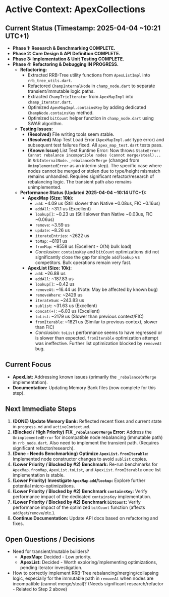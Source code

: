 # Active Context: ApexCollections

## Current Status (Timestamp: 2025-04-04 ~10:21 UTC+1)

-   **Phase 1: Research & Benchmarking COMPLETE.**
-   **Phase 2: Core Design & API Definition COMPLETE.**
-   **Phase 3: Implementation & Unit Testing COMPLETE.**
-   **Phase 4: Refactoring & Debugging IN PROGRESS.**
    -   **Refactoring:**
        -   Extracted RRB-Tree utility functions from `ApexListImpl` into `rrb_tree_utils.dart`.
        -   Refactored `ChampInternalNode` in `champ_node.dart` to separate transient/immutable logic paths.
        -   Extracted `ChampTrieIterator` from `ApexMapImpl` into `champ_iterator.dart`.
        -   Optimized `ApexMapImpl.containsKey` by adding dedicated `ChampNode.containsKey` method.
        -   Optimized `bitCount` helper function in `champ_node.dart` using SWAR algorithm.
    -   **Testing Issues:**
        -   **(Resolved)** File writing tools seem stable.
        -   **(Resolved)** Map Test Load Error (`ApexMapImpl.add` type error) and subsequent test failures fixed. All `apex_map_test.dart` tests pass.
        -   **(Known Issue)** List Test Runtime Error: Now throws `StateError: Cannot rebalance incompatible nodes (cannot merge/steal)...` in `RrbInternalNode._rebalanceOrMerge` (changed from `UnimplementedError` as an interim step). The specific case where nodes cannot be merged or stolen due to type/height mismatch remains unhandled. Requires significant refactor/research of rebalancing logic. The transient path also remains unimplemented.
    -   **Performance Status (Updated 2025-04-04 ~10:14 UTC+1):**
        -   **ApexMap (Size: 10k):**
            -   `add`: ~4.09 us (Still slower than Native ~0.08us, FIC ~0.16us)
            -   `addAll`: ~31.1 us (Excellent)
            -   `lookup[]`: ~0.23 us (Still slower than Native ~0.03us, FIC ~0.06us)
            -   `remove`: ~3.59 us
            -   `update`: ~8.26 us
            -   `iterateEntries`: ~2622 us
            -   `toMap`: ~8191 us
            -   `fromMap`: ~8558 us (Excellent - O(N) bulk load)
            -   *Conclusion:* `containsKey` and `bitCount` optimizations did not significantly close the gap for single `add`/`lookup` vs competitors. Bulk operations remain very fast.
        -   **ApexList (Size: 10k):**
            -   `add`: ~26.88 us
            -   `addAll`: ~187.83 us
            -   `lookup[]`: ~0.42 us
            -   `removeAt`: ~16.44 us (Note: May be affected by known bug)
            -   `removeWhere`: ~2429 us
            -   `iterateSum`: ~243.83 us
            -   `sublist`: ~31.63 us (Excellent)
            -   `concat(+)`: ~6.03 us (Excellent)
            -   `toList`: ~2179 us (Slower than previous context/FIC)
            -   `fromIterable`: ~1821 us (Similar to previous context, slower than FIC)
            -   *Conclusion:* `toList` performance seems to have regressed or is slower than expected. `fromIterable` optimization attempt was ineffective. Further list optimization blocked by `removeAt` bug.

## Current Focus

-   **ApexList:** Addressing known issues (primarily the `_rebalanceOrMerge` implementation).
-   **Documentation:** Updating Memory Bank files (now complete for this step).

## Next Immediate Steps

1.  **(DONE)** **Update Memory Bank:** Reflected recent fixes and current state in `progress.md` and `activeContext.md`.
2.  **(Blocked / High Priority)** **FIX `_rebalanceOrMerge` Error:** Address the `UnimplementedError` for incompatible node rebalancing (immutable path) in `rrb_node.dart`. Also need to implement the transient path. (Requires significant refactor/research).
3.  **(Done - Needs Benchmarking)** **Optimize `ApexList.fromIterable`:** Implemented node constructor changes to avoid `sublist` copies.
4.  **(Lower Priority / Blocked by #2)** **Benchmark:** Re-run benchmarks for `ApexMap.fromMap`, `ApexList.toList`, and `ApexList.fromIterable` once list implementation is stable.
5.  **(Lower Priority)** **Investigate `ApexMap` `add`/`lookup`:** Explore further potential micro-optimizations.
6.  **(Lower Priority / Blocked by #2)** **Benchmark `containsKey`:** Verify performance impact of the dedicated `containsKey` implementation.
7.  **(Lower Priority / Blocked by #2)** **Benchmark `bitCount`:** Verify performance impact of the optimized `bitCount` function (affects `add`/`get`/`remove`/etc.).
8.  **Continue Documentation:** Update API docs based on refactoring and fixes.

## Open Questions / Decisions

-   Need for transient/mutable builders?
    -   **ApexMap:** Decided - Low priority.
    -   **ApexList:** Decided - Worth exploring/implementing optimizations, pending iterator investigation.
-   How to correctly implement RRB-Tree rebalancing/merging/collapsing logic, especially for the immutable path in `removeAt` when nodes are incompatible (cannot merge/steal)? (Needs significant research/refactor - Related to Step 2 above)